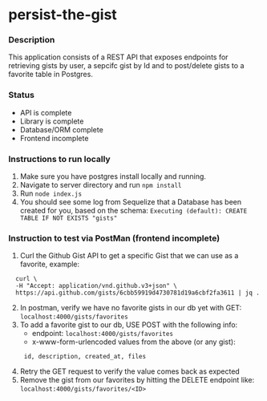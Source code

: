 # persist-the-gist

### Description

This application consists of a REST API that exposes endpoints for retrieving gists by user, a sepcifc gist by Id and
to post/delete gists to a favorite table in Postgres.

### Status

* API is complete
* Library is complete
* Database/ORM complete
* Frontend incomplete

### Instructions to run locally

1. Make sure you have postgres install locally and running.
2. Navigate to server directory and run `npm install`
3. Run `node index.js`
4. You should see some log from Sequelize that a Database has been created for you, based on the schema:
`Executing (default): CREATE TABLE IF NOT EXISTS "gists"`

### Instruction to test via PostMan (frontend incomplete)

1. Curl the Github Gist API to get a specific Gist that we can use as a favorite, example: 
```
  curl \
  -H "Accept: application/vnd.github.v3+json" \
  https://api.github.com/gists/6cbb59919d4730781d19a6cbf2fa3611 | jq .
```
2. In postman, verify we have no favorite gists in our db yet with GET: `localhost:4000/gists/favorites`
3. To add a favorite gist to our db, USE POST with the following info:
   * endpoint: `localhost:4000/gists/favorites`
   * x-www-form-urlencoded values from the above (or any gist):
   ```
    id, description, created_at, files
   ```
4. Retry the GET request to verify the value comes back as expected
5. Remove the gist from our favorites by hitting the DELETE endpoint like:
`localhost:4000/gists/favorites/<ID>`